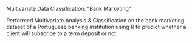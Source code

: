 Multivariate Data Classification: “Bank Marketing”

Performed Multivariate Analysis & Classification on the bank marketing dataset of a Portuguese banking institution using R to predict whether a client will subscribe to a term deposit or not




